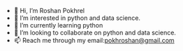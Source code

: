 - 👋 Hi, I’m Roshan Pokhrel
- 👀 I’m interested in python and data science.
- 🌱 I’m currently learning python
- 💞️ I’m looking to collaborate on python and data science.
- 📫 Reach me through my email:pokhroshan@gmail.com

<!---
pokhroshan/pokhroshan is a ✨ special ✨ repository because its `README.md` (this file) appears on your GitHub profile.
You can click the Preview link to take a look at your changes.
--->
